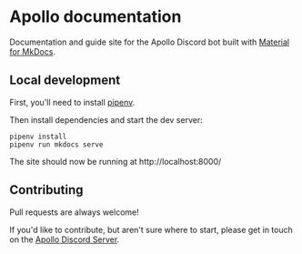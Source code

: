 # Apollo documentation

Documentation and guide site for the Apollo Discord bot built with [Material for MkDocs](https://squidfunk.github.io/mkdocs-material/).

## Local development

First, you'll need to install [pipenv](https://github.com/pypa/pipenv).

Then install dependencies and start the dev server:
```
pipenv install
pipenv run mkdocs serve
```

The site should now be running at http://localhost:8000/

## Contributing

Pull requests are always welcome!

If you'd like to contribute, but aren't sure where to start, please get in touch on the [Apollo Discord Server](https://discord.com/invite/dMnZt6P).
